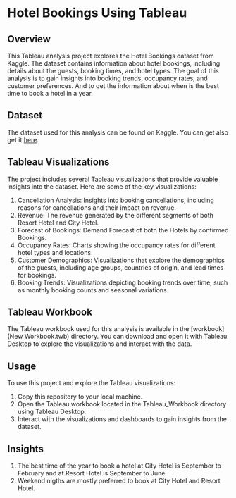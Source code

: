 # Hotel Bookings Using Tableau

## Overview
This Tableau analysis project explores the Hotel Bookings dataset from Kaggle. The dataset contains information about hotel bookings, including details about the guests, booking times, and hotel types. The goal of this analysis is to gain insights into booking trends, occupancy rates, and customer preferences. And to get the information about when is the best time to book a hotel in a year.

## Dataset
The dataset used for this analysis can be found on Kaggle. You can get also get it [here](hotel_bookings.csv).

## Tableau Visualizations
The project includes several Tableau visualizations that provide valuable insights into the dataset. Here are some of the key visualizations:

1. Cancellation Analysis: Insights into booking cancellations, including reasons for cancellations and their impact on revenue.
2. Revenue: The revenue generated by the different segments of both Resort Hotel and City Hotel.
3. Forecast of Bookings: Demand Forecast of both the Hotels by confirmed Bookings.
4. Occupancy Rates: Charts showing the occupancy rates for different hotel types and locations.
5. Customer Demographics: Visualizations that explore the demographics of the guests, including age groups, countries of origin, and lead times for bookings.
6. Booking Trends: Visualizations depicting booking trends over time, such as monthly booking counts and seasonal variations.

## Tableau Workbook
The Tableau workbook used for this analysis is available in the [workbook](New Workbook.twb) directory. You can download and open it with Tableau Desktop to explore the visualizations and interact with the data.

## Usage
To use this project and explore the Tableau visualizations:

1. Copy this repository to your local machine.
2. Open the Tableau workbook located in the Tableau_Workbook directory using Tableau Desktop.
3. Interact with the visualizations and dashboards to gain insights from the dataset.

## Insights
1. The best time of the year to book a hotel at City Hotel is September to February and at Resort Hotel is September to June.
2. Weekend nigths are mostly preferred to book at City Hotel and Resort Hotel.
